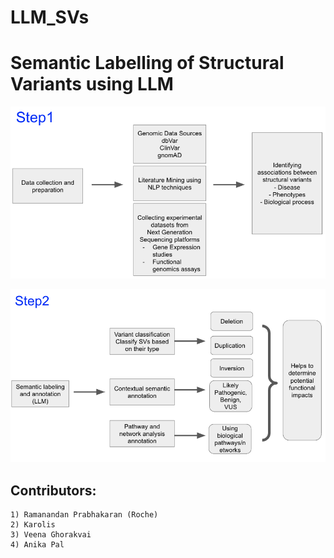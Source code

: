 # LLM_SVs

# Semantic Labelling of Structural Variants using LLM

![Step1](resources/Step1.png)

![Step2](resources/Step2.png)


## Contributors:
```
1) Ramanandan Prabhakaran (Roche)
2) Karolis
3) Veena Ghorakvai
4) Anika Pal
```
